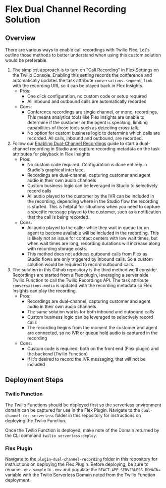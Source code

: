 # Flex Dual Channel Recording Solution

## Overview
There are various ways to enable call recordings with Twilio Flex. Let's outline those methods to better understand when using this custom solution would be preferable.

1. The simplest approach is to turn on "Call Recording" in [Flex Settings](https://www.twilio.com/console/flex/settings) on the Twilio Console. Enabling this setting records the conference and automatically updates the task attribute `conversations.segment_link` with the recording URL so it can be played back in Flex Insights.
    * Pros:
      * One click configuration, no custom code or setup required
      * All inbound and outbound calls are automatically recorded
    * Cons:
      * Conference recordings are single channel, or mono, recordings. This means analytics tools like Flex Insights are unable to determine if the customer or the agent is speaking, limiting capabilities of those tools such as detecting cross talk.
      * No option for custom business logic to determine which calls are recorded. All calls, inbound and outbound, are recorded.
1. Follow our [Enabling Dual-Channel Recordings](https://www.twilio.com/docs/flex/developer/insights/enable-dual-channel-recordings#using-studio-to-enable-recordings) guide to start a dual-channel recording in Studio and capture recording metadata on the task attributes for playback in Flex Insights
    * Pros:
      * No custom code required. Configuration is done entirely in Studio's graphical interface.
      * Recordings are dual-channel, capturing customer and agent audio in their own audio channels
      * Custom business logic can be leveraged in Studio to selectively record calls
      * All audio played to the customer by the IVR can be included in the recording, depending where in the Studio flow the recording is started. This is helpful for situations when you need to capture a specific message played to the customer, such as a notification that the call is being recorded.
    * Cons:
      * All audio played to the caller while they wait in queue for an agent to become available will be included in the recording. This is likely not an issue for contact centers with low wait times, but when wait times are long, recording durations will increase along with recording storage costs.
      * This method does not address outbound calls from Flex as Studio flows are only triggered by inbound calls. So a custom solution would be required to record outbound calls.
1. The solution in this Github repository is the third method we'll consider. Recordings are started from a Flex plugin, leveraging a server side Twilio Function to call the Twilio Recordings API. The task attribute `conversations.media` is updated with the recording metadata so Flex Insights can play the recording.
    * Pros:
      * Recordings are dual-channel, capturing customer and agent audio in their own audio channels
      * The same solution works for both inbound and outbound calls
      * Custom business logic can be leveraged to selectively record calls
      * The recording begins from the moment the customer and agent are connected, so no IVR or queue hold audio is captured in the recording
    * Cons:
      * Custom code is required, both on the front end (Flex plugin) and the backend (Twilio Function)
      * If it's desired to record the IVR messaging, that will not be included

## Deployment Steps

### Twilio Function
The Twilio Functions should be deployed first so the serverless environment domain can be captured for use in the Flex Plugin. Navigate to the `dual-channel-rec-serverless` folder in this repository for instructions on deploying the Twilio Function.

Once the Twilio Function is deployed, make note of the Domain returned by the CLI command `twilio serverless:deploy`.

### Flex Plugin
Navigate to the `plugin-dual-channel-recording` folder in this repository for instructions on deploying the Flex Plugin. Before deploying, be sure to rename `.env.sample` to `.env` and populate the `REACT_APP_SERVERLESS_DOMAIN=` variable with the Twilio Serverless Domain noted from the Twilio Function deployment.